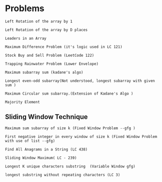# Problems 

	Left Rotation of the array by 1 

	Left Rotation of the array by D places 

	Leaders in an Array 

	Maximum Difference Problem (it's logic used in LC 121) 

	Stock Buy and Sell Problem (LeetCode 122) 

	Trapping Rainwater Problem (Lower Envelope) 

	Maximum subarray sum (kadane's algo) 

	Longest even-odd subarray(Not understood, longest subarray with given sum ) 

	Maximum Circular sum subarray.(Extension of Kadane's Algo ) 

	Majority Element 

## Sliding Window Technique 

	Maximum sum subarray of size k (Fixed Window Problem --gfg ) 

	First negative integer in every window of size k (Fixed Window Problem with use of list --gfg) 

	Find All Anagrams in a String (LC 438) 

	Sliding Window Maximum( LC - 239)  

	Longest K unique characters substring  (Variable Window gfg) 

	longest substring without repeating characters (LC 3)

 
